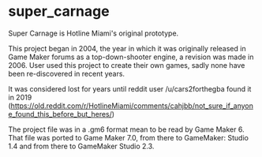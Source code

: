 # super_carnage

Super Carnage is Hotline Miami's original prototype.

This project began in 2004, the year in which it was originally released in Game Maker forums as a top-down-shooter engine, a revision was made in 2006.
User used this project to create their own games, sadly none have been re-discovered in recent years.

It was considered lost for years until reddit user /u/cars2forthegba found it in 2019 (https://old.reddit.com/r/HotlineMiami/comments/cahjbb/not_sure_if_anyone_found_this_before_but_heres/)

The project file was in a .gm6 format mean to be read by Game Maker 6. That file was ported to Game Maker 7.0, from there to GameMaker: Studio 1.4 and from there to GameMaker Studio 2.3.

